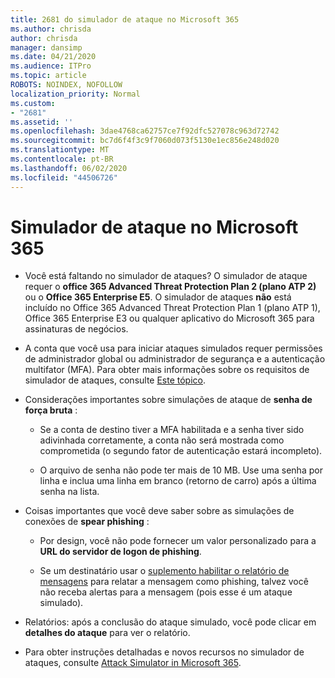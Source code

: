 ```yaml
---
title: 2681 do simulador de ataque no Microsoft 365
ms.author: chrisda
author: chrisda
manager: dansimp
ms.date: 04/21/2020
ms.audience: ITPro
ms.topic: article
ROBOTS: NOINDEX, NOFOLLOW
localization_priority: Normal
ms.custom:
- "2681"
ms.assetid: ''
ms.openlocfilehash: 3dae4768ca62757ce7f92dfc527078c963d72742
ms.sourcegitcommit: bc7d6f4f3c9f7060d073f5130e1ec856e248d020
ms.translationtype: MT
ms.contentlocale: pt-BR
ms.lasthandoff: 06/02/2020
ms.locfileid: "44506726"
---
```

# <a name="attack-simulator-in-microsoft-365"></a>Simulador de ataque no Microsoft 365

- Você está faltando no simulador de ataques? O simulador de ataque requer o **office 365 Advanced Threat Protection Plan 2 (plano ATP 2)** ou o **Office 365 Enterprise E5**. O simulador de ataques **não** está incluído no Office 365 Advanced Threat Protection Plan 1 (plano ATP 1), Office 365 Enterprise E3 ou qualquer aplicativo do Microsoft 365 para assinaturas de negócios.

- A conta que você usa para iniciar ataques simulados requer permissões de administrador global ou administrador de segurança e a autenticação multifator (MFA). Para obter mais informações sobre os requisitos de simulador de ataques, consulte [Este tópico](https://docs.microsoft.com/microsoft-365/security/office-365-security/attack-simulator).

- Considerações importantes sobre simulações de ataque de **senha de força bruta** :

  - Se a conta de destino tiver a MFA habilitada e a senha tiver sido adivinhada corretamente, a conta não será mostrada como comprometida (o segundo fator de autenticação estará incompleto).

  - O arquivo de senha não pode ter mais de 10 MB. Use uma senha por linha e inclua uma linha em branco (retorno de carro) após a última senha na lista.

- Coisas importantes que você deve saber sobre as simulações de conexões de **spear phishing** :

  - Por design, você não pode fornecer um valor personalizado para a **URL do servidor de logon de phishing**.

  - Se um destinatário usar o [suplemento habilitar o relatório de mensagens](https://docs.microsoft.com/microsoft-365/security/office-365-security/enable-the-report-message-add-in) para relatar a mensagem como phishing, talvez você não receba alertas para a mensagem (pois esse é um ataque simulado).

- Relatórios: após a conclusão do ataque simulado, você pode clicar em **detalhes do ataque** para ver o relatório.

- Para obter instruções detalhadas e novos recursos no simulador de ataques, consulte [Attack Simulator in Microsoft 365](https://docs.microsoft.com/microsoft-365/security/office-365-security/attack-simulator).
